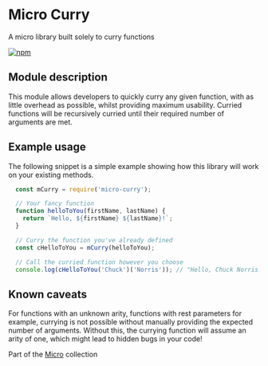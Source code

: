 # Micro Curry

A micro library built solely to curry functions

[![npm](https://img.shields.io/npm/v/@chaff/micro-curry.svg?style=flat-square)](https://www.npmjs.com/package/@chaff/micro-curry)

## Module description

This module allows developers to quickly curry any given function, with as little overhead as possible, whilst providing maximum usability. Curried functions will be recursively curried until their required number of arguments are met. 

## Example usage

The following snippet is a simple example showing how this library will work on your existing methods.

```javascript
  const mCurry = require('micro-curry');

  // Your fancy function
  function helloToYou(firstName, lastName) {
    return `Hello, ${firstName} ${lastName}!`;
  }

  // Curry the function you've already defined
  const cHelloToYou = mCurry(helloToYou);

  // Call the curried function however you choose
  console.log(cHelloToYou('Chuck')('Norris')); // "Hello, Chuck Norris!"
```

## Known caveats

For functions with an unknown arity, functions with rest parameters for example, currying is not possible without manually providing the expected number of arguments. Without this, the currying function will assume an arity of one, which might lead to hidden bugs in your code!

Part of the [Micro](https://github.com/iainreid820/micro) collection
